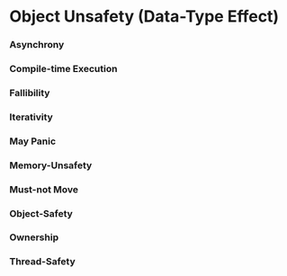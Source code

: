 # Object Unsafety (Data-Type Effect)

### Asynchrony
### Compile-time Execution
### Fallibility
### Iterativity
### May Panic
### Memory-Unsafety
### Must-not Move
### Object-Safety
### Ownership
### Thread-Safety
